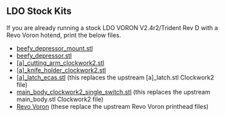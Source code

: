 ## LDO Stock Kits

If you are already running a stock LDO VORON V2.4r2/Trident Rev D with a Revo Voron hotend, print the below files.

- [beefy_depressor_mount.stl](https://github.com/thunderkeys/FilamAtrix/blob/main/STLs/beefy_depressor_mount.stl)
- [beefy_depressor.stl](https://github.com/thunderkeys/FilamAtrix/blob/main/STLs/beefy_depressor.stl)
- [\[a\]\_cutting_arm_clockwork2.stl](https://github.com/thunderkeys/FilamAtrix/blob/main/STLs/Clockwork2/%5Ba%5D_cutting_arm_clockwork2.stl)
- [\[a\]\_knife_holder_clockwork2.stl](https://github.com/thunderkeys/FilamAtrix/blob/main/STLs/Clockwork2/%5Ba%5D_knife_holder_clockwork2.stl)
- [\[a\]\_latch_ecas.stl](https://github.com/thunderkeys/FilamAtrix/blob/main/STLs/Clockwork2/%5Ba%5D_latch_ecas.stl) (this replaces the upstream \[a\]\_latch.stl Clockwork2 file)
- [main_body_clockwork2_single_switch.stl](https://github.com/thunderkeys/FilamAtrix/blob/main/STLs/Clockwork2/main_body_clockwork2_single_switch.stl) (this replaces the upstream main_body.stl Clockwork2 file)
- [Revo Voron](https://github.com/thunderkeys/FilamAtrix/tree/main/STLs/Stealthburner/Printheads/revo_voron) (these replace the upstream Revo Voron printhead files)
